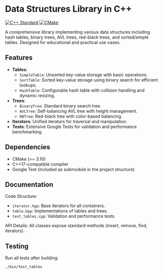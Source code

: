 # Data Structures Library in C++

[![C++ Standard](https://img.shields.io/badge/C%2B%2B-17%2B-blue.svg)](https://en.cppreference.com/w/cpp/compiler_support)
[![CMake](https://img.shields.io/badge/CMake-3.20%2B-brightgreen)](https://cmake.org)

A comprehensive library implementing various data structures including hash tables, binary trees, AVL trees, red-black trees, and sorted/simple tables. Designed for educational and practical use cases.

## Features

- **Tables**:
  - `SimpleTable`: Unsorted key-value storage with basic operations.
  - `SortTable`: Sorted key-value storage using binary search for efficient lookups.
  - `HashTable`: Configurable hash table with collision handling and dynamic resizing.
- **Trees**:
  - `BinaryTree`: Standard binary search tree.
  - `AVLTree`: Self-balancing AVL tree with height management.
  - `RBTree`: Red-black tree with color-based balancing.
- **Iterators**: Unified iterators for traversal and manipulation.
- **Tests**: Extensive Google Tests for validation and performance benchmarking.

## Dependencies 
- CMake (>= 3.10)
- C++17-compatible compiler
- Google Test (included as submodule in the project structure)

## Documentation
Code Structure:
- `iterator.hpp`: Base iterators for all containers.
- `table.hpp`: Implementations of tables and trees.
- `test_tables.cpp`: Validation and performance tests.

API Details: All classes expose standard methods (insert, remove, find, iterators).

## Testing
Run all tests after building:

```bash
./bin/test_tables
```
